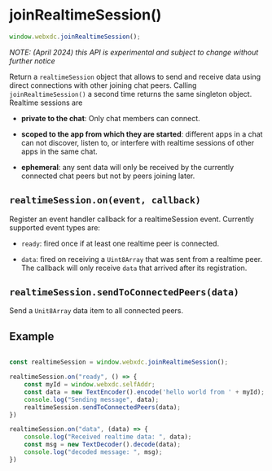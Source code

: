 # joinRealtimeSession()

```js
window.webxdc.joinRealtimeSession();
```

*NOTE: (April 2024) this API is experimental and subject to change without further notice*

Return a `realtimeSession` object that allows to send and receive data 
using direct connections with other joining chat peers. 
Calling `joinRealtimeSession()` a second time returns the same singleton object. 
Realtime sessions are 

- **private to the chat**: Only chat members can connect. 

- **scoped to the app from which they are started**: different apps in a
  chat can not discover, listen to, or interfere with realtime sessions 
  of other apps in the same chat. 

- **ephemeral**: any sent data will only be received by the currently
  connected chat peers but not by peers joining later.


## `realtimeSession.on(event, callback)`

Register an event handler callback for a realtimeSession event. 
Currently supported event types are:

- `ready`: fired once if at least one realtime peer is connected. 

- `data`: fired on receiving a `Uint8Array` that was sent from a realtime peer. 
  The callback will only receive `data` that arrived after its registration. 

## `realtimeSession.sendToConnectedPeers(data)`

Send a `Unit8Array` data item to all connected peers. 


## Example

```js

const realtimeSession = window.webxdc.joinRealtimeSession();

realtimeSession.on("ready", () => {
    const myId = window.webxdc.selfAddr;
    const data = new TextEncoder().encode('hello world from ' + myId);
    console.log("Sending message", data);
    realtimeSession.sendToConnectedPeers(data);
})

realtimeSession.on("data", (data) => {
    console.log("Received realtime data: ", data);
    const msg = new TextDecoder().decode(data);
    console.log("decoded message: ", msg);
})
```
